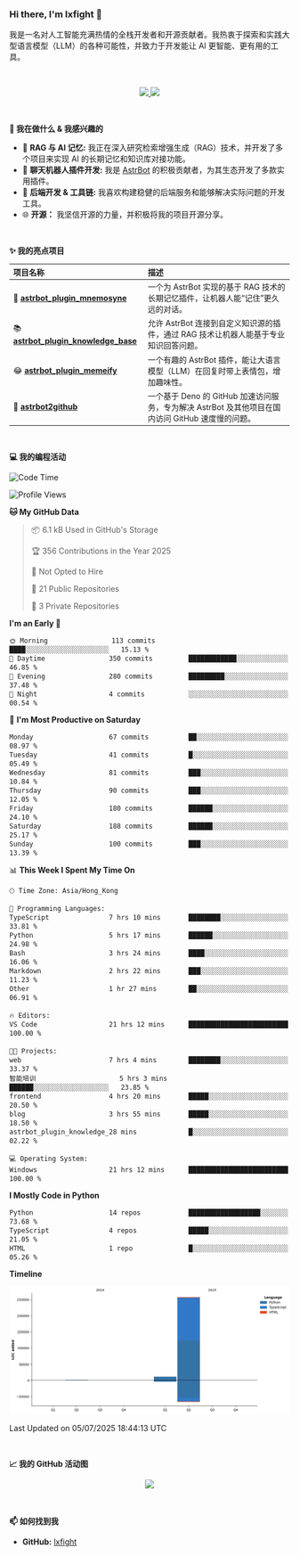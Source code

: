 ### Hi there, I'm lxfight 👋

我是一名对人工智能充满热情的全栈开发者和开源贡献者。我热衷于探索和实践大型语言模型（LLM）的各种可能性，并致力于开发能让 AI 更智能、更有用的工具。

<br>

<!-- GitHub Stats & Languages -->
<p align="center">
  <a href="https://github.com/lxfight">
    <img height="180em" src="https://github-readme-stats.vercel.app/api?username=lxfight&show_icons=true&theme=dracula&include_all_commits=true&count_private=true"/>
    <img height="180em" src="https://github-readme-stats.vercel.app/api/top-langs/?username=lxfight&layout=compact&langs_count=8&theme=dracula"/>
  </a>
</p>

<br>

**🚀 我在做什么 & 我感兴趣的**

- 🧠 **RAG 与 AI 记忆:** 我正在深入研究检索增强生成（RAG）技术，并开发了多个项目来实现 AI 的长期记忆和知识库对接功能。
- 🤖 **聊天机器人插件开发:** 我是 [AstrBot](https://github.com/AstrBotDevs/AstrBot) 的积极贡献者，为其生态开发了多款实用插件。
- 🔧 **后端开发 & 工具链:** 我喜欢构建稳健的后端服务和能够解决实际问题的开发工具。
- 🌐 **开源：** 我坚信开源的力量，并积极将我的项目开源分享。

<br>

**✨ 我的亮点项目**

| 项目名称                                                                                         | 描述                                                                                              |
| :----------------------------------------------------------------------------------------------- | :------------------------------------------------------------------------------------------------ |
| 🧠 [**astrbot_plugin_mnemosyne**](https://github.com/lxfight/astrbot_plugin_mnemosyne)           | 一个为 AstrBot 实现的基于 RAG 技术的长期记忆插件，让机器人能“记住”更久远的对话。                  |
| 📚 [**astrbot_plugin_knowledge_base**](https://github.com/lxfight/astrbot_plugin_knowledge_base) | 允许 AstrBot 连接到自定义知识源的插件，通过 RAG 技术让机器人能基于专业知识回答问题。              |
| 😂 [**astrbot_plugin_memeify**](https://github.com/lxfight/astrbot_plugin_memeify)               | 一个有趣的 AstrBot 插件，能让大语言模型（LLM）在回复时带上表情包，增加趣味性。                    |
| 🚀 [**astrbot2github**](https://github.com/lxfight/astrbot2github)                               | 一个基于 Deno 的 GitHub 加速访问服务，专为解决 AstrBot 及其他项目在国内访问 GitHub 速度慢的问题。 |

<br>

**💻 我的编程活动**

<!--START_SECTION:waka-->
![Code Time](http://img.shields.io/badge/Code%20Time-98%20hrs%2043%20mins-blue)

![Profile Views](http://img.shields.io/badge/Profile%20Views-3-blue)

**🐱 My GitHub Data** 

> 📦 6.1 kB Used in GitHub's Storage 
 > 
> 🏆 356 Contributions in the Year 2025
 > 
> 🚫 Not Opted to Hire
 > 
> 📜 21 Public Repositories 
 > 
> 🔑 3 Private Repositories 
 > 
**I'm an Early 🐤** 

```text
🌞 Morning                113 commits         ████░░░░░░░░░░░░░░░░░░░░░   15.13 % 
🌆 Daytime                350 commits         ████████████░░░░░░░░░░░░░   46.85 % 
🌃 Evening                280 commits         █████████░░░░░░░░░░░░░░░░   37.48 % 
🌙 Night                  4 commits           ░░░░░░░░░░░░░░░░░░░░░░░░░   00.54 % 
```
📅 **I'm Most Productive on Saturday** 

```text
Monday                   67 commits          ██░░░░░░░░░░░░░░░░░░░░░░░   08.97 % 
Tuesday                  41 commits          █░░░░░░░░░░░░░░░░░░░░░░░░   05.49 % 
Wednesday                81 commits          ███░░░░░░░░░░░░░░░░░░░░░░   10.84 % 
Thursday                 90 commits          ███░░░░░░░░░░░░░░░░░░░░░░   12.05 % 
Friday                   180 commits         ██████░░░░░░░░░░░░░░░░░░░   24.10 % 
Saturday                 188 commits         ██████░░░░░░░░░░░░░░░░░░░   25.17 % 
Sunday                   100 commits         ███░░░░░░░░░░░░░░░░░░░░░░   13.39 % 
```


📊 **This Week I Spent My Time On** 

```text
🕑︎ Time Zone: Asia/Hong_Kong

💬 Programming Languages: 
TypeScript               7 hrs 10 mins       ████████░░░░░░░░░░░░░░░░░   33.81 % 
Python                   5 hrs 17 mins       ██████░░░░░░░░░░░░░░░░░░░   24.98 % 
Bash                     3 hrs 24 mins       ████░░░░░░░░░░░░░░░░░░░░░   16.06 % 
Markdown                 2 hrs 22 mins       ███░░░░░░░░░░░░░░░░░░░░░░   11.23 % 
Other                    1 hr 27 mins        ██░░░░░░░░░░░░░░░░░░░░░░░   06.91 % 

🔥 Editors: 
VS Code                  21 hrs 12 mins      █████████████████████████   100.00 % 

🐱‍💻 Projects: 
web                      7 hrs 4 mins        ████████░░░░░░░░░░░░░░░░░   33.37 % 
智能培训                     5 hrs 3 mins        ██████░░░░░░░░░░░░░░░░░░░   23.85 % 
frontend                 4 hrs 20 mins       █████░░░░░░░░░░░░░░░░░░░░   20.50 % 
blog                     3 hrs 55 mins       █████░░░░░░░░░░░░░░░░░░░░   18.50 % 
astrbot_plugin_knowledge_28 mins             █░░░░░░░░░░░░░░░░░░░░░░░░   02.22 % 

💻 Operating System: 
Windows                  21 hrs 12 mins      █████████████████████████   100.00 % 
```

**I Mostly Code in Python** 

```text
Python                   14 repos            ██████████████████░░░░░░░   73.68 % 
TypeScript               4 repos             █████░░░░░░░░░░░░░░░░░░░░   21.05 % 
HTML                     1 repo              █░░░░░░░░░░░░░░░░░░░░░░░░   05.26 % 
```



**Timeline**

![Lines of Code chart](https://raw.githubusercontent.com/lxfight/lxfight/main/assets/bar_graph.png)


 Last Updated on 05/07/2025 18:44:13 UTC
<!--END_SECTION:waka-->

<br>

**📈 我的 GitHub 活动图**

<!-- GitHub Activity Graph -->
<p align="center">
  <a href="https://github.com/lxfight">
    <img src="https://github-readme-activity-graph.vercel.app/graph?username=lxfight&theme=dracula&hide_border=true&area=true" />
  </a>
</p>

<br>


**📫 如何找到我**

- **GitHub:** [lxfight](https://github.com/lxfight)

